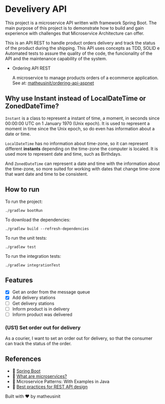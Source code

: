 # Develivery API

This project is a microservice API written with framework Spring Boot. The main purpose of this project is to 
demonstrate how to build and gain experience with challenges that Microservice Architecture can offer.

This is an API REST to handle product orders delivery and track the status of the product during the shipping. This API uses concepts as TDD, SOLID e Automated tests to
assure the quality of the code, the funcionality of the API and the maintenance capability of the system.

 - Ordering API REST

    A microservice to manage products orders of a ecommerce application. See at: [matheusinit/ordering-api-aspnet](https://github.com/matheusinit/ordering-api-aspnet)

## Why use Instant instead of LocalDateTime or ZonedDateTime?

`Instant` is a class to represent a instant of time, a moment, in seconds since 00:00:00 UTC on 1 January 1970 (Unix epoch). It is used to represent a moment in time since the 
Unix epoch, so do even has information about a date or time.

`LocalDateTime` has no information about time-zone, so it can represent different **instants** depending on
the time-zone the computer is localed. It is used more to represent date and time, such as Birthdays.

And `ZonedDateTime` can represent a date and time with the information about the time-zone, so more suited for working with dates that
change time-zone that want date and time to be consistent.

## How to run

To run the project:

    ./gradlew bootRun

To download the dependencies:

    ./gradlew build --refresh-dependencies

To run the unit tests:
    
    ./gradlew test

To run the integration tests:

    ./gradlew integrationTest


## Features

 + [x] Get an order from the message queue
 + [x] Add delivery stations
 + [ ] Get delivery stations
 + [ ] Inform product is in delivery
 + [ ] Inform product was delivered

### (US1) Set order out for delivery 

As a courier, I want to set an order out for delivery, so that the consumer can track the status of the order.

## References

 - :link: [Spring Boot](https://spring.io/guides/gs/spring-boot/)
 - :link: [What are microservices?](https://microservices.io/index.html)
 - :book: Microservice Patterns: With Examples in Java
 - :link: [Best practices for REST API design](https://stackoverflow.blog/2020/03/02/best-practices-for-rest-api-design/)

 Built with :heart: by matheusinit

